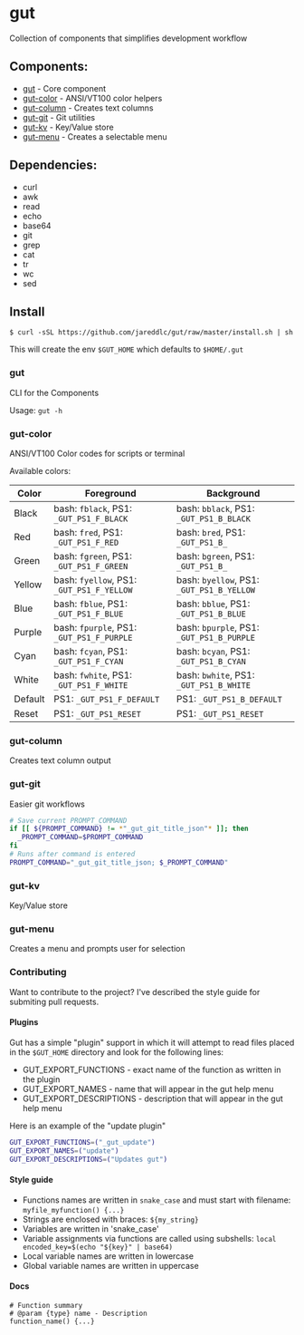 # gut

Collection of components that simplifies development workflow

## Components:
* [gut](#gut) - Core component
* [gut-color](#gut-color) - ANSI/VT100 color helpers
* [gut-column](#gut-color) - Creates text columns
* [gut-git](#gut-git) - Git utilities
* [gut-kv](#gut-kv) - Key/Value store
* [gut-menu](#gut-menu) - Creates a selectable menu

## Dependencies:
* curl
* awk
* read
* echo
* base64
* git
* grep
* cat
* tr
* wc
* sed

## Install

```
$ curl -sSL https://github.com/jareddlc/gut/raw/master/install.sh | sh
```

This will create the env `$GUT_HOME` which defaults to `$HOME/.gut`

### gut
CLI for the Components

Usage: `gut -h`

### gut-color

ANSI/VT100 Color codes for scripts or terminal

Available colors:

| Color  | Foreground                                | Background                                |
| ------ | ----------------------------------------- | ----------------------------------------- |
| Black  | bash: `fblack`, PS1: `_GUT_PS1_F_BLACK`   | bash: `bblack`, PS1: `_GUT_PS1_B_BLACK`   |
| Red    | bash: `fred`, PS1: `_GUT_PS1_F_RED`       | bash: `bred`, PS1: `_GUT_PS1_B_`          |
| Green  | bash: `fgreen`, PS1: `_GUT_PS1_F_GREEN`   | bash: `bgreen`, PS1: `_GUT_PS1_B_`        |
| Yellow | bash: `fyellow`, PS1: `_GUT_PS1_F_YELLOW` | bash: `byellow`, PS1: `_GUT_PS1_B_YELLOW` |
| Blue   | bash: `fblue`, PS1: `_GUT_PS1_F_BLUE`     | bash: `bblue`, PS1: `_GUT_PS1_B_BLUE`     |
| Purple | bash: `fpurple`, PS1: `_GUT_PS1_F_PURPLE` | bash: `bpurple`, PS1: `_GUT_PS1_B_PURPLE` |
| Cyan   | bash: `fcyan`, PS1: `_GUT_PS1_F_CYAN`     | bash: `bcyan`, PS1: `_GUT_PS1_B_CYAN`     |
| White  | bash: `fwhite`, PS1: `_GUT_PS1_F_WHITE`   | bash: `bwhite`, PS1: `_GUT_PS1_B_WHITE`   |
| Default| PS1: `_GUT_PS1_F_DEFAULT`                 | PS1: `_GUT_PS1_B_DEFAULT`                 |
| Reset  | PS1: `_GUT_PS1_RESET`                     | PS1: `_GUT_PS1_RESET`                     |

### gut-column

Creates text column output

### gut-git

Easier git workflows

```bash
# Save current PROMPT_COMMAND
if [[ ${PROMPT_COMMAND} != *"_gut_git_title_json"* ]]; then
  _PROMPT_COMMAND=$PROMPT_COMMAND
fi
# Runs after command is entered
PROMPT_COMMAND="_gut_git_title_json; $_PROMPT_COMMAND"
```

### gut-kv

Key/Value store


### gut-menu

Creates a menu and prompts user for selection


### Contributing
Want to contribute to the project? I've described the style guide for submiting pull requests.

#### Plugins

Gut has a simple "plugin" support in which it will attempt to read files placed in the `$GUT_HOME` directory and look for the following lines:

* GUT_EXPORT_FUNCTIONS - exact name of the function as written in the plugin
* GUT_EXPORT_NAMES - name that will appear in the gut help menu
* GUT_EXPORT_DESCRIPTIONS - description that will appear in the gut help menu

Here is an example of the "update plugin"

```bash
GUT_EXPORT_FUNCTIONS=("_gut_update")
GUT_EXPORT_NAMES=("update")
GUT_EXPORT_DESCRIPTIONS=("Updates gut")
```

#### Style guide

* Functions names are written in `snake_case` and must start with filename: `myfile_myfunction() {...}`
* Strings are enclosed with braces: `${my_string}`
* Variables are written in 'snake_case'
* Variable assignments via functions are called using subshells: `local encoded_key=$(echo "${key}" | base64)`
* Local variable names are written in lowercase
* Global variable names are written in uppercase

#### Docs

```
# Function summary
# @param {type} name - Description
function_name() {...}
```
